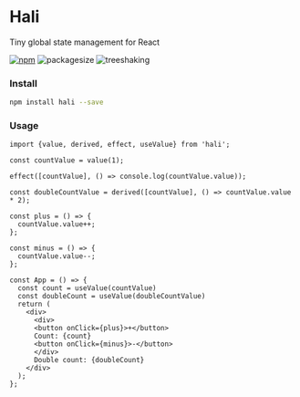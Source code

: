 # Hali

Tiny global state management for React

[![npm](https://badge.fury.io/js/hali.svg)](https://www.npmjs.com/package/hali)
![packagesize](https://badgen.net/bundlephobia/minzip/hali)
![treeshaking](https://badgen.net/bundlephobia/tree-shaking/hali)

### Install

```bash
npm install hali --save
```

### Usage

```tsx
import {value, derived, effect, useValue} from 'hali';

const countValue = value(1);

effect([countValue], () => console.log(countValue.value));

const doubleCountValue = derived([countValue], () => countValue.value * 2);

const plus = () => {
  countValue.value++;
};

const minus = () => {
  countValue.value--;
};

const App = () => {
  const count = useValue(countValue)
  const doubleCount = useValue(doubleCountValue)
  return (
    <div>
      <div>
      <button onClick={plus}>+</button>
      Count: {count}
      <button onClick={minus}>-</button>
      </div>
      Double count: {doubleCount}
    </div>
  );
};

```
